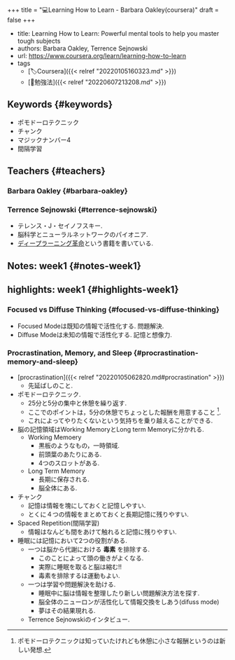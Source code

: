 +++
title = "💻Learning How to Learn - Barbara Oakley(coursera)"
draft = false
+++

-   title: Learning How to Learn: Powerful mental tools to help you master tough subjects
-   authors: Barbara Oakley, Terrence Sejnowski
-   url: <https://www.coursera.org/learn/learning-how-to-learn>
-   tags
    -   [🏷Coursera]({{< relref "20220105160323.md" >}})
    -   [📝勉強法]({{< relref "20220607213208.md" >}})


## Keywords {#keywords}

-   ポモドーロテクニック
-   チャンク
-   マジックナンバー4
-   間隔学習


## Teachers {#teachers}


### Barbara Oakley {#barbara-oakley}


### Terrence Sejnowski {#terrence-sejnowski}

-   テレンス・J・セイノフスキー.
-   脳科学とニューラルネットワークのパイオニア.
-   [ディープラーニング革命](https://amzn.to/32TZFcy)という書籍を書いている.


## Notes: week1 {#notes-week1}


## highlights: week1 {#highlights-week1}


### Focused vs Diffuse Thinking {#focused-vs-diffuse-thinking}

-   Focused Modeは既知の情報で活性化する. 問題解決.
-   Diffuse Modeは未知の情報で活性化する. 記憶と想像力.


### Procrastination, Memory, and Sleep {#procrastination-memory-and-sleep}

-   [procrastination]({{< relref "20220105062820.md#procrastination" >}})
    -   先延ばしのこと.
-   ポモドーロテクニック.
    -   25分と5分の集中と休憩を繰り返す.
    -   ここでのポイントは，5分の休憩でちょっとした報酬を用意すること&nbsp;[^fn:1].
    -   これによってやりたくないという気持ちを乗り越えることができる.
-   脳の記憶領域はWorking MemoryとLong term Memoryに分かれる.
    -   Working Memoery
        -   黒板のようなもの，一時領域.
        -   前頭葉のあたりにある.
        -   4つのスロットがある.
    -   Long Term Memory
        -   長期に保存される.
        -   脳全体にある.
-   チャンク
    -   記憶は情報を塊にしておくと記憶しやすい.
    -   とくに４つの情報をまとめておくと長期記憶に残りやすい.
-   Spaced Repetition(間隔学習)
    -   情報はなんども間をあけて触れると記憶に残りやすい.
-   睡眠には記憶において2つの役割がある.
    -   一つは脳から代謝における **毒素** を排除する.
        -   このことによって頭の働きがよくなる.
        -   実際に睡眠を取ると脳は縮む!!
        -   毒素を排除するは運動もよい.
    -   一つは学習や問題解決を助ける.
        -   睡眠中に脳は情報を整理したり新しい問題解決方法を探す.
        -   脳全体のニューロンが活性化して情報交換をしあう(difuss mode)
        -   夢はその結果現れる.
    -   Terrence Sejnowskiのインタビュー.

[^fn:1]: ポモドーロテクニックは知っていたけれども休憩に小さな報酬というのは新しい発想.
